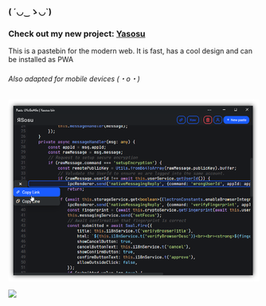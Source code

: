 ### ( ´◡‿ゝ◡`)

### Check out my new project: [Yasosu](https://yaso.su)
This is a pastebin for the modern web. It is fast, has a cool design and can be installed as PWA
###### Also adapted for mobile devices (・o・)

![](yasosu.png)

![](https://count.getloli.com/get/@dubzer?theme=rule34)
 

